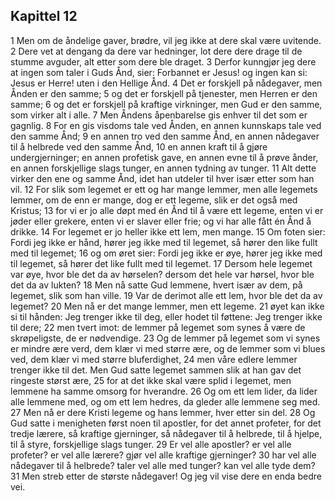 ## Kapittel 12

1 Men om de åndelige gaver, brødre, vil jeg ikke at dere skal være uvitende.
2 Dere vet at dengang da dere var hedninger, lot dere dere drage til de stumme avguder, alt etter som dere ble draget.
3 Derfor kunngjør jeg dere at ingen som taler i Guds Ånd, sier: Forbannet er Jesus! og ingen kan si: Jesus er Herre! uten i den Hellige Ånd.
4 Det er forskjell på nådegaver, men Ånden er den samme;
5 og det er forskjell på tjenester, men Herren er den samme;
6 og det er forskjell på kraftige virkninger, men Gud er den samme, som virker alt i alle.
7 Men Åndens åpenbarelse gis enhver til det som er gagnlig.
8 For en gis visdoms tale ved Ånden, en annen kunnskaps tale ved den samme Ånd;
9 en annen tro ved den samme Ånd, en annen nådegaver til å helbrede ved den samme Ånd,
10 en annen kraft til å gjøre undergjerninger; en annen profetisk gave, en annen evne til å prøve ånder, en annen forskjellige slags tunger, en annen tydning av tunger.
11 Alt dette virker den ene og samme Ånd, idet han utdeler til hver især etter som han vil.
12 For slik som legemet er ett og har mange lemmer, men alle legemets lemmer, om de enn er mange, dog er ett legeme, slik er det også med Kristus;
13 for vi er jo alle døpt med én Ånd til å være ett legeme, enten vi er jøder eller grekere, enten vi er slaver eller frie; og vi har alle fått én Ånd å drikke.
14 For legemet er jo heller ikke ett lem, men mange.
15 Om foten sier: Fordi jeg ikke er hånd, hører jeg ikke med til legemet, så hører den like fullt med til legemet;
16 og om øret sier: Fordi jeg ikke er øye, hører jeg ikke med til legemet, så hører det like fullt med til legemet.
17 Dersom hele legemet var øye, hvor ble det da av hørselen? dersom det hele var hørsel, hvor ble det da av lukten?
18 Men nå satte Gud lemmene, hvert især av dem, på legemet, slik som han ville.
19 Var de derimot alle ett lem, hvor ble det da av legemet?
20 Men nå er det mange lemmer, men ett legeme.
21 øyet kan ikke si til hånden: Jeg trenger ikke til deg, eller hodet til føttene: Jeg trenger ikke til dere;
22 men tvert imot: de lemmer på legemet som synes å være de skrøpeligste, de er nødvendige.
23 Og de lemmer på legemet som vi synes er mindre ære verd, dem klær vi med større ære, og de lemmer som vi blues ved, dem klær vi med større bluferdighet,
24 men våre edlere lemmer trenger ikke til det. Men Gud satte legemet sammen slik at han gav det ringeste størst ære,
25 for at det ikke skal være splid i legemet, men lemmene ha samme omsorg for hverandre.
26 Og om ett lem lider, da lider alle lemmene med, og om ett lem hedres, da gleder alle lemmene seg med.
27 Men nå er dere Kristi legeme og hans lemmer, hver etter sin del.
28 Og Gud satte i menigheten først noen til apostler, for det annet profeter, for det tredje lærere, så kraftige gjerninger, så nådegaver til å helbrede, til å hjelpe, til å styre, forskjellige slags tunger.
29 Er vel alle apostler? er vel alle profeter? er vel alle lærere? gjør vel alle kraftige gjerninger?
30 har vel alle nådegaver til å helbrede? taler vel alle med tunger? kan vel alle tyde dem?
31 Men streb etter de største nådegaver! Og jeg vil vise dere en enda bedre vei.
